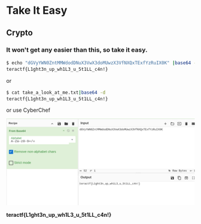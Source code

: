# Take It Easy

## Crypto

### It won't get any easier than this, so take it easy.

```sh
$ echo "dGVyYWN0ZntMMWdodDNuX3VwX3doMUwzX3VfNXQxTExfYzRuIX0K" |base64 -d
teractf{L1ght3n_up_wh1L3_u_5t1LL_c4n!}

```

or

```sh
$ cat take_a_look_at_me.txt|base64 -d
teractf{L1ght3n_up_wh1L3_u_5t1LL_c4n!}

```

or use CyberChef

![cyberchef](./cyberchef.png)

**teractf{L1ght3n_up_wh1L3_u_5t1LL_c4n!}**


